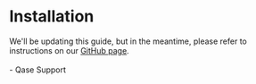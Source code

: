# Installation

We'll be updating this guide, but in the meantime, please refer to instructions on our [GitHub page](https://github.com/qase-tms/qase-javascript/tree/main/qase-testcafe).
<br>
<br>
\- Qase Support


